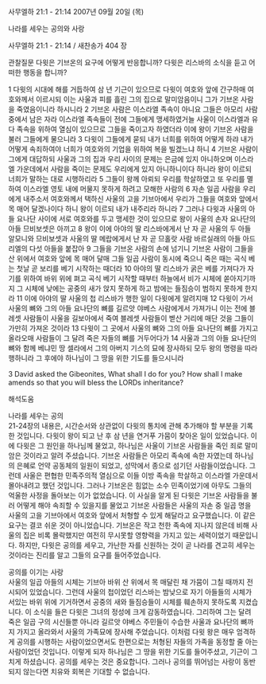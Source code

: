 사무엘하 21:1 - 21:14 
2007년 09월 20일 (목)

나라를 세우는 공의와 사랑



사무엘하 21:1 - 21:14 / 새찬송가 404 장


관찰질문
다윗은 기브온의 요구에 어떻게 반응합니까? 
다윗은 리스바의 소식을 듣고 어떠한 행동을 합니까? 

1 다윗의 시대에 해를 거듭하여 삼 년 기근이 있으므로 다윗이 여호와 앞에 간구하매 여호와께서 이르시되 이는 사울과 피를 흘린 그의 집으로 말미암음이니 그가 기브온 사람을 죽였음이니라 하시니라 2 기브온 사람은 이스라엘 족속이 아니요 그들은 아모리 사람 중에서 남은 자라 이스라엘 족속들이 전에 그들에게 맹세하였거늘 사울이 이스라엘과 유다 족속을 위하여 열심이 있으므로 그들을 죽이고자 하였더라 이에 왕이 기브온 사람을 불러 그들에게 물으니라 3 다윗이 그들에게 묻되 내가 너희를 위하여 어떻게 하랴 내가 어떻게 속죄하여야 너희가 여호와의 기업을 위하여 복을 빌겠느냐 하니 4 기브온 사람이 그에게 대답하되 사울과 그의 집과 우리 사이의 문제는 은금에 있지 아니하오며 이스라엘 가운데에서 사람을 죽이는 문제도 우리에게 있지 아니하니이다 하니라 왕이 이르되 너희가 말하는 대로 시행하리라 5 그들이 왕께 아뢰되 우리를 학살하였고 또 우리를 멸하여 이스라엘 영토 내에 머물지 못하게 하려고 모해한 사람의 6 자손 일곱 사람을 우리에게 내주소서 여호와께서 택하신 사울의 고을 기브아에서 우리가 그들을 여호와 앞에서 목 매어 달겠나이다 하니 왕이 이르되 내가 내주리라 하니라 
7 그러나 다윗과 사울의 아들 요나단 사이에 서로 여호와를 두고 맹세한 것이 있으므로 왕이 사울의 손자 요나단의 아들 므비보셋은 아끼고 8 왕이 이에 아야의 딸 리스바에게서 난 자 곧 사울의 두 아들 알모니와 므비보셋과 사울의 딸 메랍에게서 난 자 곧 므홀랏 사람 바르실래의 아들 아드리엘의 다섯 아들을 붙잡아 9 그들을 기브온 사람의 손에 넘기니 기브온 사람이 그들을 산 위에서 여호와 앞에 목 매어 달매 그들 일곱 사람이 동시에 죽으니 죽은 때는 곡식 베는 첫날 곧 보리를 베기 시작하는 때더라 10 아야의 딸 리스바가 굵은 베를 가져다가 자기를 위하여 바위 위에 펴고 곡식 베기 시작할 때부터 하늘에서 비가 시체에 쏟아지기까지 그 시체에 낮에는 공중의 새가 앉지 못하게 하고 밤에는 들짐승이 범하지 못하게 한지라 11 이에 아야의 딸 사울의 첩 리스바가 행한 일이 다윗에게 알려지매 12 다윗이 가서 사울의 뼈와 그의 아들 요나단의 뼈를 길르앗 야베스 사람에게서 가져가니 이는 전에 블레셋 사람들이 사울을 길보아에서 죽여 블레셋 사람들이 벧산 거리에 매단 것을 그들이 가만히 가져온 것이라 13 다윗이 그 곳에서 사울의 뼈와 그의 아들 요나단의 뼈를 가지고 올라오매 사람들이 그 달려 죽은 자들의 뼈를 거두어다가 14 사울과 그의 아들 요나단의 뼈와 함께 베냐민 땅 셀라에서 그의 아버지 기스의 묘에 장사하되 모두 왕의 명령을 따라 행하니라 그 후에야 하나님이 그 땅을 위한 기도를 들으시니라  

3 David asked the Gibeonites, What shall I do for you? How shall I make amends so that you will bless the LORDs inheritance?

해석도움





나라를 세우는 공의  
21-24장의 내용은, 시간순서와 상관없이 다윗의 통치에 관해 추가해야 할 부분을 기록한 것입니다. 다윗이 왕이 되고 난 후 삼 년을 연거푸 가뭄이 찾아온 일이 있었습니다. 이에 다윗은 그 원인을 하나님께 물었고, 하나님은 사울이 기브온 사람들을 죽인 죄로 말미암은 것이라고 알려 주셨습니다. 기브온 사람들은 아모리 족속에 속한 자였는데 하나님의 은혜로 언약 공동체의 일원이 되었고, 성막에서 종으로 섬기던 사람들이었습니다. 그런데 사울은 편협한 민족주의적 열심으로 이들 이방 족속을 학살하고 이스라엘 가운데서 몰아내려고 했던 것입니다. 그러나 기브온은 힘없는 소수 민족이었기에 아무도 그들의 억울한 사정을 돌아보는 이가 없었습니다. 이 사실을 알게 된 다윗은 기브온 사람들을 불러 어떻게 해야 속죄할 수 있을지를 물었고 기브온 사람들은 사울의 자손 중 일곱 명을 사울의 고을 기브아에서 여호와 앞에서 처형할 수 있게 해달라고 요구했습니다. 이 같은 요구는 결코 쉬운 것이 아니었습니다. 기브온은 작고 천한 족속에 지나지 않은데 비해 사울의 집은 비록 몰락했지만 여전히 무시못할 영향력을 가지고 있는 세력이었기 때문입니다. 하지만, 다윗은 공의를 세우고, 가난한 자를 신원하는 것이 곧 나라를 견고히 세우는 것이라는 진리를 알고 그들의 요구를 들어주었습니다.   

공의를 이기는 사랑  
사울의 일곱 아들의 시체는 기브아 바위 산 위에서 목 매달린 채 가뭄이 그칠 때까지 전시되어 있었습니다. 그런데 사울의 첩이었던 리스바는 밤낮으로 자기 아들들의 시체가 서있는 바위 위에 기거하면서 공중의 새와 들짐승들이 시체를 훼손하지 못하도록 지켰습니다. 이 소식을 들은 다윗은 그녀의 정성에 크게 감동하였습니다. 그리하여 그는 달려 죽은 일곱 구의 시신들뿐 아니라 길르앗 야베스 주민들이 수습한 사울과 요나단의 뼈까지 가지고 올라와서 사울의 가족묘에 장사해 주었습니다. 이처럼 다윗 왕은 매우 엄격하게 공의를 시행하는 사람이었으면서도 한편으로는 처형된 자들의 가족을 동정할 줄 아는 사람이었던 것입니다. 이렇게 되자 하나님은 그 땅을 위한 기도를 들어주셨고, 기근이 그치게 하셨습니다. 공의를 세우는 것은 중요합니다. 그러나 공의를 뛰어넘는 사랑이 동반되지 않는다면 치유와 회복은 기대할 수 없습니다.